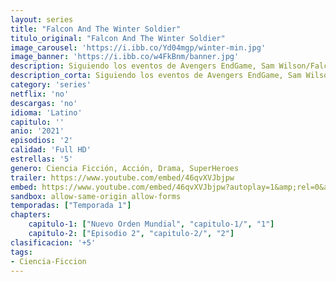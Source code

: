 ```yaml
---
layout: series
title: "Falcon And The Winter Soldier"
titulo_original: "Falcon And The Winter Soldier"
image_carousel: 'https://i.ibb.co/Yd04mgp/winter-min.jpg'
image_banner: 'https://i.ibb.co/w4FkBnm/banner.jpg'
description: Siguiendo los eventos de Avengers EndGame, Sam Wilson/Falcon y Bucky Barnes/Soldado de Invierno se unen en una aventura global que pondrá a prueba sus habilidades y su paciencia.
description_corta: Siguiendo los eventos de Avengers EndGame, Sam Wilson/Falcon y Bucky Barnes/Soldado de Invierno se unen en una aventura global que pondrá a prueba sus habilidades y su paciencia...
category: 'series'
netflix: 'no'
descargas: 'no'
idioma: 'Latino'
capitulo: ''
anio: '2021'
episodios: '2'
calidad: 'Full HD'
estrellas: '5'
genero: Ciencia Ficción, Acción, Drama, SuperHeroes
trailer: https://www.youtube.com/embed/46qvXVJbjpw
embed: https://www.youtube.com/embed/46qvXVJbjpw?autoplay=1&amp;rel=0&amp;hd=1&border=0&wmode=opaque&enablejsapi=1&modestbranding=1&controls=1&showinfo=0
sandbox: allow-same-origin allow-forms 
temporadas: ["Temporada 1"]
chapters:
    capitulo-1: ["Nuevo Orden Mundial", "capitulo-1/", "1"]
    capitulo-2: ["Episodio 2", "capitulo-2/", "2"]
clasificacion: '+5'
tags:
- Ciencia-Ficcion
---
```












